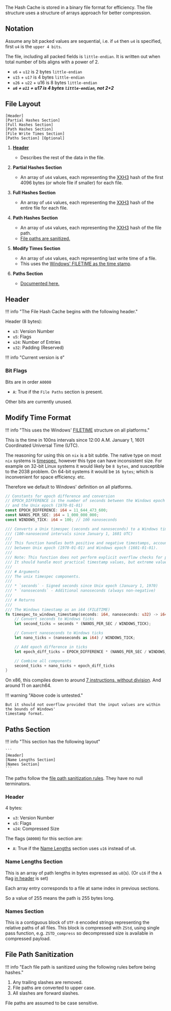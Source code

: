 The Hash Cache is stored in a binary file format for efficiency.
The file structure uses a structure of arrays approach for better compression.

## Notation

Assume any bit packed values are sequential, i.e. if `u4` then `u4` is specified, first `u4` is the `upper 4 bits`.

The file, including all packed fields is `little-endian`. It is written out when total number of
bits aligns with a power of 2.

- `u6` + `u12` is 2 bytes `little-endian`
- `u15` + `u17` is 4 bytes `little-endian`
- `u26` + `u22` + u16 is 8 bytes `little-endian`
- ***`u6` + `u11` + u17 is 4 bytes `little-endian`, not 2+2***

## File Layout

```
[Header]
[Partial Hashes Section]
[Full Hashes Section]
[Path Hashes Section]
[File Write Times Section]
[Paths Section] [Optional]
```

1. [**Header**](#header)
    - Describes the rest of the data in the file.

2. **Partial Hashes Section**
    - An array of `u64` values, each representing the [XXH3][hashing] hash of the first 4096 bytes (or whole file if smaller)
      for each file.

3. **Full Hashes Section**
    - An array of `u64` values, each representing the [XXH3][hashing] hash of the entire file for each file.

4. **Path Hashes Section**
    - An array of `u64` values, each representing the [XXH3][hashing] hash of the file path.
    - [File paths are sanitized.](#file-path-sanitization)

5. **Modify Times Section**
    - An array of `u64` values, each representing last write time of a file.
    - This uses the [Windows' FILETIME as the time stamp](#modify-time-format).

6. **Paths Section**
    - [Documented here.](#paths-section)

## Header

!!! info "The File Hash Cache begins with the following header."

Header (8 bytes):

- `u3`: Version Number
- `u5`: Flags
- `u24`: Number of Entries
- `u32`: Padding (Reserved)

!!! info "Current version is `0`"

### Bit Flags

Bits are in order `A0000`

- `A`: True if the `File Paths` section is present.

Other bits are currently unused.

## Modify Time Format

!!! info "This uses the Windows' [FILETIME][file-time] structure on all platforms."

This is the time in 100ns intervals since 12:00 A.M. January 1, 1601 Coordinated Universal Time (UTC).

The reasoning for using this on `nix` is a bit subtle. The native type on most `nix` systems is [timespec][timespec],
however this type can have inconsistent size. For example on 32-bit Linux systems it would likely be `8 bytes`,
and susceptible to the 2038 problem. On 64-bit systems it would be `16 bytes`; which is inconvenient for
space efficiency. etc.

Therefore we default to Windows' definition on all platforms.

```rust
// Constants for epoch difference and conversion
// EPOCH_DIFFERENCE is the number of seconds between the Windows epoch (1601-01-01)
// and the Unix epoch (1970-01-01)
const EPOCH_DIFFERENCE: i64 = 11_644_473_600;
const NANOS_PER_SEC: i64 = 1_000_000_000;
const WINDOWS_TICK: i64 = 100; // 100 nanoseconds

/// Converts a Unix timespec (seconds and nanoseconds) to a Windows timestamp
/// (100-nanosecond intervals since January 1, 1601 UTC)
///
/// This function handles both positive and negative timestamps, accounting for the difference
/// between Unix epoch (1970-01-01) and Windows epoch (1601-01-01).
///
/// Note: This function does not perform explicit overflow checks for performance reasons.
/// It should handle most practical timestamp values, but extreme values may cause overflow.
///
/// # Arguments
/// The unix timespec components.
///
/// * `seconds` - Signed seconds since Unix epoch (January 1, 1970)
/// * `nanoseconds` - Additional nanoseconds (always non-negative)
///
/// # Returns
///
/// The Windows timestamp as an i64 (FILETIME)
fn timespec_to_windows_timestamp(seconds: i64, nanoseconds: u32) -> i64 {
    // Convert seconds to Windows ticks
    let second_ticks = seconds * (NANOS_PER_SEC / WINDOWS_TICK);

    // Convert nanoseconds to Windows ticks
    let nano_ticks = (nanoseconds as i64) / WINDOWS_TICK;

    // Add epoch difference in ticks
    let epoch_diff_ticks = EPOCH_DIFFERENCE * (NANOS_PER_SEC / WINDOWS_TICK);

    // Combine all components
    second_ticks + nano_ticks + epoch_diff_ticks
}
```

On x86, this compiles down to around [7 instructions, without division][godbolt-time-conversion].
And around 11 on aarch64.

!!! warning "Above code is untested."

    But it should not overflow provided that the input values are within the bounds of Windows'
    timestamp format.

## Paths Section

!!! info "This section has the following layout"

    ```
    [Header]
    [Name Lengths Section]
    [Names Section]
    ```

The paths follow the [file path sanitization rules](#file-path-sanitization). They have no null terminators.

### Header

4 bytes:

- `u3`: Version Number
- `u5`: Flags
- `u24`: Compressed Size

The flags (`A0000`) for this section are:

- `A`: True if the [Name Lengths](#name-lengths-section) section uses `u16` instead of `u8`.

### Name Lengths Section

This is an array of path lengths in bytes expressed as `u8`(s).
(Or `u16` if the `A` flag [in header](#header-1) is set)

Each array entry corresponds to a file at same index in previous sections.

So a value of 255 means the path is 255 bytes long.

### Names Section

This is a contiguous block of `UTF-8` encoded strings representing the relative paths of all files.
This block is compressed with `ZStd`, using single pass function, e.g. `ZSTD_compress` so decompressed
size is available in compressed payload.

## File Path Sanitization

!!! info "Each file path is sanitized using the following rules before being hashes."

1. Any trailing slashes are removed.
2. File paths are converted to upper case.
3. All slashes are forward slashes.

File paths are assumed to be case sensitive.

[hashing]: ../Hashing.md#hashing-algorithms
[file-time]: https://learn.microsoft.com/en-us/windows/win32/api/minwinbase/ns-minwinbase-filetime
[timespec]: https://www.gnu.org/software/libc/manual/html_node/Time-Types.html#index-struct-timespec
[godbolt-time-conversion]: https://godbolt.org/z/obrGYExYK